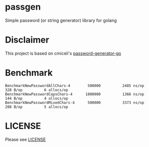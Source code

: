 # passgen

Simple password (or string generator) library for golang

# Disclaimer

This project is based on cmiceli's [password-generator-go](https://github.com/cmiceli/password-generator-go)

# Benchmark
```
BenchmarkNewPasswordAllChars-4   	  500000	      2485 ns/op	     328 B/op	       6 allocs/op
BenchmarkNewPasswordCapsChars-4   	 1000000	      1366 ns/op	     144 B/op	       4 allocs/op
BenchmarkNewPasswordMixedChars-4   	  500000	      3373 ns/op	     208 B/op	       5 allocs/op
```

# LICENSE

Please see [LICENSE](https://github.com/JonathanSudibya/passgen/blob/master/LICENSE)